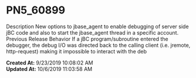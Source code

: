 # PN5_60899

Description New options to jbase_agent to enable debugging of server side jBC code and also to start the jbase_agent thread in a specific account. Previous Release Behavior If a jBC program/subroutine entered the debugger, the debug I/O was directed back to the calling client (i.e. jremote, http-request) making it impossible to interact with the deb  

**Created At:** 9/23/2019 10:08:02 AM  
**Updated At:** 10/6/2019 11:03:58 AM  

